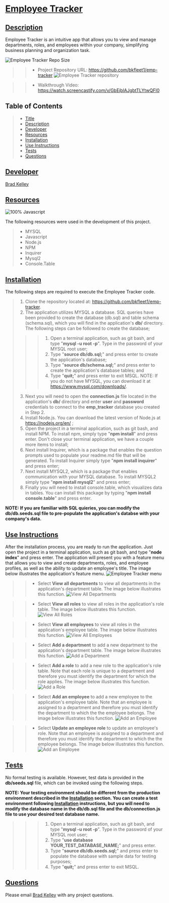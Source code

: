 # [Employee Tracker](#title)

## [Description](#description)
Employee Tracker is an intuitive app that allows you to view and manage departments, roles, and employees within your company, simplifying business planning and organization task.

![Employee Tracker Repo Size](https://img.shields.io/github/repo-size/bkfleet1/emp-tracker?style=plastic)
>> - Project Repository URL: https://github.com/bkfleet1/emp-tracker
![Employee Tracker repository](./assets/images/repository.png)

>> - Walkthrough Video: https://watch.screencastify.com/v/GbEjblAJgbtTLYtwQFI0

## Table of Contents
> * [Title](#title)
> * [Description](#description)
> * [Developer](#developer)
> * [Resources](#resources)
> * [Installation](#installation) 
> * [Use Instructions](#usage)
> * [Tests](#tests)
> * [Questions](#questions)

## [Developer](#developer)
[Brad Kelley](mailto:bradkelleytech@gmail.com)

## [Resources](#resources)
![100% Javascript](https://img.shields.io/badge/javascript-100%25-green)

The following resources were used in the development of this project.
> * MYSQL
> * Javascript
> * Node.js
> * NPM
> * Inquirer
> * Mysql2
> * Console.Table

## [Installation](#installation)
The following steps are required to execute the Employee Tracker code.

> 1. Clone the repository located at: https://github.com/bkfleet1/emp-tracker.
> 2. The application utilizes MYSQL a database. SQL queries have been provided to create the database (db.sql) and table schema (schema.sql), which you will find in the application's **db/** directory. The following steps can be followed to create the database;
>>> 1. Open a terminal application, such as git bash, and type "**mysql -u root -p**". Type in the password of your MYSQL root user;
>>> 2. Type "**source db/db.sql;**" and press enter to create the application's database;
>>> 3. Type "**source db/schema.sql;**" and press enter to create the application's database tables; and
>>> 3. Type "**quit;**" and press enter to exit MSQL.
>>> NOTE: If you do not have MYSQL, you can download it at https://www.mysql.com/downloads/.
> 3. Next you will need to open the **connection.js** file located in the application's **db/** directory and enter **user** and **password** credentials to connect to the **emp_tracker** database you created in Step 2.
> 4. Install Node.js. You can download the latest version of Node.js at https://nodejs.org/en/ ;
> 5. Open the project in a terminal application, such as git bash, and install NPM. To install npm, simply type "**npm install**" and press enter. Don't close your terminal application, we have a couple more items to install;
> 6. Next install Inquirer, which is a package that enables the question prompts used to populate your readme.md file that will be generated. To install Inquirer simply type "**npm install inquirer**" and press enter;
> 7. Next install MYSQL2, which is a package that enables communication with your MYSQL database. To install MYSQL2 simply type "**npm install mysql2**" and press enter;
> 8. Finally you will need to install console.table, which visualizes data in tables. You can install this package by typing "**npm install console.table**" and press enter.

**NOTE: If you are familiar with SQL quieries, you can modify the db/db.seeds.sql file to pre-populate the application's databse with your company's data.**

## [Use Instructions](#usage)
After the installation process, you are ready to run the application. Just open the project in a terminal application, such as git bash, and type "**node index**" and press enter. The application will present you with a feature menu that allows you to view and create departments, roles, and employee profiles, as well as the ability to update an employee's title. The image below illustrates the application's feature menu.
![Employee Tracker menu](./assets/images/et1.png)

>> - Select **View all departments** to view all departments in the application's department table. The image below illustrates this function.
![View All Departments](./assets/images/et2.png)

>> - Select **View all roles** to view all roles in the application's role table. The image below illustrates this function.
![View All Roles](./assets/images/et3.png)

>> - Select **View all employees** to view all roles in the application's employee table. The image below illustrates this function.
![View All Employees](./assets/images/et4.png)

>> - Select **Add a department** to add a new department to the application's department table. The image below illustrates this function.
![Add a Department](./assets/images/et5.png)

>> - Select **Add a role** to add a new role to the application's role table. Note that each role is unique to a department and therefore you must identify the department for which the role applies. The image below illustrates this function.
![Add a Role](./assets/images/et6.png)

>> - Select **Add an employee** to add a new employee to the application's employee table. Note that an employee is assigned to a department and therefore you must identify the department to which the the employee belongs. The image below illustrates this function.
![Add an Employee](./assets/images/et7.png)

>> - Select **Update an employee role** to update an employee's role. Note that an employee is assigned to a department and therefore you must identify the department to which the the employee belongs. The image below illustrates this function.
![Add an Employee](./assets/images/et8.png)

## [Tests](#tests)
No formal testing is available. However, test data is provided in the **db/seeds.sql** file, which can be invoked using the following steps. 

**NOTE: Your testing environment should be different from the production environment described in the [Installation](#installation) section. You can create a test environment following [Installation](#installation) instructions, but you will need to modify the database name in the **db/db.sql** file and the **db/connection.js** file to use your desired test database name.**

>>> 1. Open a terminal application, such as git bash, and type "**mysql -u root -p**". Type in the password of your MYSQL root user;
>>> 2. Type "**use database YOUR_TEST_DATABASE_NAME;**" and press enter. 
>>> 3. Type "**source db/db.seeds.sql;**" and press enter to populate the database with sample data for testing purposes;
>>> 4. Type "**quit;**" and press enter to exit MSQL.

## [Questions](#questions)
Please email [Brad Kelley](mailto:bradkelleytech@gmail.com) with any project questions.

